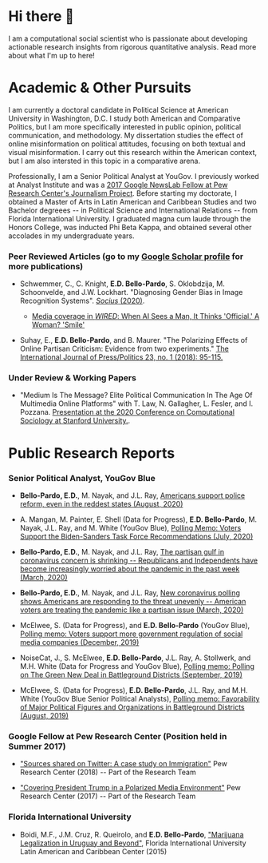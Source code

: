 # Hi there 👋


I am a computational social scientist who is passionate about developing actionable research insights from rigorous quantitative analysis. Read more about what I'm up to here!


# Academic & Other Pursuits
I am currently a doctoral candidate in Political Science at American University in Washington, D.C. I study both American and Comparative Politics, but I am more specifically interested in public opinion, political communication, and methodology. My dissertation studies the effect of online misinformation on political attitudes, focusing on both textual and visual misinformation. I carry out this research within the American context, but I am also intersted in this topic in a comparative arena. 

Professionally, I am a Senior Political Analyst at YouGov. I previously worked at Analyst Institute and was a [2017 Google NewsLab Fellow at Pew Research Center's Journalism Project](https://medium.com/google-news-lab/introducing-our-2017-us-news-lab-fellows-d804b7012df2). Before starting my doctorate, I obtained a Master of Arts in Latin American and Caribbean Studies and two Bachelor degreees -- in Political Science and International Relations -- from Florida International University. I graduated magna cum laude through the Honors College, was inducted Phi Beta Kappa, and obtained several other accolades in my undergraduate years. 

### Peer Reviewed Articles (go to my [Google Scholar profile](https://scholar.google.com/citations?user=zmjKwAoAAAAJ&hl=en&oi=ao) for more publications)

* Schwemmer, C., C. Knight, **E.D. Bello-Pardo**, S. Oklobdzija, M. Schoonvelde, and J.W. Lockhart. "Diagnosing Gender Bias in Image Recognition Systems". [*Socius* (2020)](https://journals.sagepub.com/doi/pdf/10.1177/2378023120967171). 
    - [Media coverage in *WIRED*: When AI Sees a Man, It Thinks 'Official.' A Woman? 'Smile'](https://www.wired.com/story/ai-sees-man-thinks-official-woman-smile/amp)

* Suhay, E., **E.D. Bello-Pardo**, and B. Maurer. "The Polarizing Effects of Online Partisan Criticism: Evidence from two experiments." [The International Journal of Press/Politics 23, no. 1 (2018): 95-115.](http://journals.sagepub.com/doi/abs/10.1177/1940161217740697)

### Under Review & Working Papers

* "Medium Is The Message? Elite Political Communication In The Age Of Multimedia Online Platforms" with T. Law, N. Gallagher, L. Fesler, and I. Pozzana. [Presentation at the 2020 Conference on Computational Sociology at Stanford University.](https://stanford.app.box.com/s/prhxixwxt8yg0d3j5x4gw9b970nam73a).

# Public Research Reports

### Senior Political Analyst, YouGov Blue

* **Bello-Pardo, E.D.**, M. Nayak, and J.L. Ray, [Americans support police reform, even in the reddest states (August, 2020)](https://medium.com/@YouGovBlue/americans-support-police-reform-even-in-the-reddest-states-455b6c794e54)

* A. Mangan, M. Painter, E. Shell (Data for Progress), **E.D. Bello-Pardo**, M. Nayak, J.L. Ray, and M. White (YouGov Blue), [Polling Memo: Voters Support the Biden-Sanders Task Force Recommendations (July, 2020)](https://filesforprogress.org/memos/Biden-Sanders-Unity-Task-Force.pdf)

* **Bello-Pardo, E.D.**, M. Nayak, and J.L. Ray, [The partisan gulf in coronavirus concern is shrinking -- Republicans and Independents have become increasingly worried about the pandemic in the past week (March, 2020)](https://medium.com/@YouGovBlue/the-partisan-gulf-in-coronavirus-concern-is-shrinking-d49d3e27cf7a)

* **Bello-Pardo, E.D.**, M. Nayak, and J.L. Ray, [New coronavirus polling shows Americans are responding to the threat unevenly -- American voters are treating the pandemic like a partisan issue (March, 2020)](https://medium.com/@YouGovBlue/new-coronavirus-polling-shows-americans-are-responding-to-the-threat-unevenly-641026301516)

* McElwee, S. (Data for Progress), and **E.D. Bello-Pardo** (YouGov Blue), [Polling memo: Voters support more government regulation of social media companies (December, 2019)](https://www.dataforprogress.org/memos/voters-support-more-regulation-of-social-media-companies)

* NoiseCat, J., S. McElwee, **E.D. Bello-Pardo**, J.L. Ray, A. Stollwerk, and M.H. White (Data for Progress and YouGov Blue), [Polling memo: Polling on The Green New Deal in Battleground Districts (September, 2019)](http://filesforprogress.org/memos/gnd-battleground.pdf)

* McElwee, S. (Data for Progress), **E.D. Bello-Pardo**, J.L. Ray, and M.H. White (YouGov Blue Senior Political Analysts), [Polling memo: Favorability of Major Political Figures and Organizations in Battleground Districts (August, 2019)](http://filesforprogress.org/memos/battleground_favorability_8_22.pdf)

### Google Fellow at Pew Research Center (Position held in Summer 2017)

* ["Sources shared on Twitter: A case study on Immigration"](http://www.journalism.org/2018/01/29/sources-shared-on-twitter-a-case-study-on-immigration/) Pew Research Center (2018) -- Part of the Research Team

* ["Covering President Trump in a Polarized Media Environment"](http://www.journalism.org/2017/10/02/covering-president-trump-in-a-polarized-media-environment/) Pew Research Center (2017) -- Part of the Research Team

### Florida International University

* Boidi, M.F., J.M. Cruz, R. Queirolo, and **E.D.  Bello-Pardo**, ["Marijuana Legalization in Uruguay and Beyond"](https://lacc.fiu.edu/events/2015/marijuana-legalization-in-uruguay-and-beyond/14561_sipa_marijuana-research_report2-1.pdf), Florida International University Latin American and Caribbean Center (2015)

